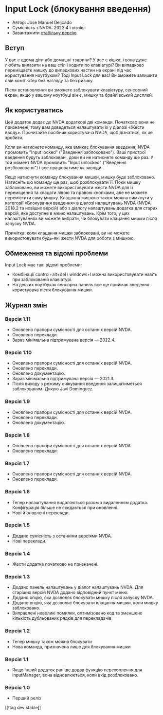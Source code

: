 # Input Lock (блокування введення) #

* Автор: Jose Manuel Delicado
* Сумісність з NVDA: 2022.4 і пізніші
* Завантажити [стабільну версію][1]

## Вступ

У вас є вдома діти або домашні тварини? У вас є кішка, і вона дуже любить
вилазити на ваш стіл і ходити по клавіатурі? Ви випадково переміщаєте мишку
до випадкових частин на екрані під час користування ноутбуком? Тоді Input
Lock для вас! Ви зможете залишити свій комп'ютер без нагляду та без ризику.

Після встановлення ви зможете заблокувати клавіатуру, сенсорний екран, якщо
у вашому ноутбуці він є, мишку та брайлівський дисплей.

## Як користуватись

Цей додаток додає до NVDA додаткові дві команди. Початково вони не
призначені, тому вам доведеться налаштувати їх у діалозі «Жести
вводу». Прочитайте посібник користувача NVDA, щоб дізнатися, як це зробити.

Коли ви натиснете команду, яка вмикає блокування введення, NVDA промовить
"Input locked" ("Введення заблоковано"). Ваші пристрої введення будуть
заблоковані, доки ви не натиснете команду ще раз. У той момент NVDA
промовить "Input unlocked" ("Введення розблоковано") і все працюватиме як
завжди.

Якщо натиснути команду блокування мишки, мишку буде заблоковано. Натисніть
цю команду ще раз, щоб розблокувати її. Поки мишку заблоковано, ви можете
використовувати жести NVDA для її переміщення та клацати лівою та правою
кнопками, але не можете перемістити саму мишку. Клацання мишкою також можна
вимкнути у категорії «Блокування введення» в діалозі налаштувань NVDA (NVDA
2018.2 та новіших версій) або з діалогу налаштувань додатка для старих
версій, яке доступне в меню налаштувань. Крім того, у цих налаштуваннях ви
можете вибрати, чи блокувати клацання мишки після запуску NVDA.

Примітка: коли клацання мишки заблоковані, ви не можете використовувати
будь-які жести NVDA для роботи з мишкою.

## Обмеження та відомі проблеми

Input Lock має такі відомі проблеми:

* Комбінації control+alt+del і windows+l можна використовувати навіть при
  заблокованій клавіатурі.
* На деяких ноутбуках сенсорна панель все ще приймає введення користувача
  після блокування мишки.

## Журнал змін

### Версія 1.11

* Оновлено прапори сумісності для останніх версій NVDA.
* Оновлено переклади.
* Зараз мінімальна підтримувана версія — 2022.4.

### Версія 1.10

* Оновлено прапори сумісності для останніх версій NVDA.
* Оновлено переклади.
* Оновлено документацію.
* Зараз мінімальна підтримувана версія — 2021.3.
* Після виходу з режиму очікування введення залишатиметься
  заблокованим. Дякую Javi Dominguez.

### Версія 1.9

* Оновлено прапори сумісності для останніх версій NVDA.
* Оновлено переклади.
* Оновлено документацію.

### Версія 1.8

* Оновлено прапори сумісності для останніх версій NVDA.
* Оновлено переклади.

### Версія 1.7

* Оновлено прапори сумісності для останніх версій NVDA.
* Оновлено переклади.

### Версія 1.6

* Тепер налаштування видаляються разом з видаленням додатка. Конфігурація
  більше не скидається при оновленні.
* Нові й оновлені переклади.

### Версія 1.5

* Додано сумісність з останніми версіями NVDA.
* Нові переклади.

### Версія 1.4

* Жести додатка початково не призначені.

### Версія 1.3

* Додано панель налаштувань у діалог налаштувань NVDA. Для старіших версій
  NVDA додано відповідний пункт меню.
* Додано опцію, яка дозволяє блокувати мишку після запуску NVDA.
* Додано опцію, яка дозволяє блокувати клацання мишки, коли мишку
  заблоковано.
* Виправлені невеликі помилки, оптимізовано код та зменшено кількість
  дубльованих рядків для перекладачів

### Версія 1.2

* Тепер мишку також можна блокувати
* Нова команда, призначена лише для блокування мишки

### Версія 1.1

* Якщо інший додаток раніше додав функцію перехоплення для inputManager,
  вона відновлюється, коли вхід розблоковано.

### Версія 1.0

* Перший реліз

[[!tag dev stable]]

[1]: https://www.nvaccess.org/addonStore/legacy?file=inputLock
